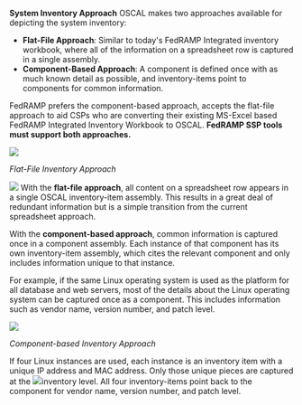 **System Inventory Approach**
OSCAL makes two approaches available for depicting the system inventory:

- **Flat-File Approach**: Similar to today's FedRAMP Integrated inventory workbook, where all of the information on a spreadsheet row is captured in a single assembly.
- **Component-Based Approach**: A component is defined once with as much known detail as possible, and inventory-items point to components for common information. 

FedRAMP prefers the component-based approach, accepts the flat-file approach to aid CSPs who are converting their existing MS-Excel based FedRAMP Integrated Inventory Workbook to OSCAL. **FedRAMP SSP tools must support both approaches.**

![](Aspose.Words.7bfddc9e-5b98-4429-b7c2-765eea0b5316.128.png)

*Flat-File Inventory Approach*

![](Aspose.Words.7bfddc9e-5b98-4429-b7c2-765eea0b5316.127.png)
With the **flat-file approach**, all content on a spreadsheet row appears in a single OSCAL inventory-item assembly. This results in a great deal of redundant information but is a simple transition from the current spreadsheet approach.

With the **component-based approach**, common information is captured once in a component assembly. Each instance of that component has its own inventory-item assembly, which cites the relevant component and only includes information unique to that instance.

For example, if the same Linux operating system is used as the platform for all database and web servers, most of the details about the Linux operating system can be captured once as a component. This includes information such as vendor name, version number, and patch level. 

![](Aspose.Words.7bfddc9e-5b98-4429-b7c2-765eea0b5316.130.png)

*Component-based Inventory Approach*

If four Linux instances are used, each instance is an inventory item with a unique IP address and MAC address. Only those unique pieces are captured at the ![](Aspose.Words.7bfddc9e-5b98-4429-b7c2-765eea0b5316.129.png)inventory level. All four inventory-items point back to the component for vendor name, version 	number, and patch level.